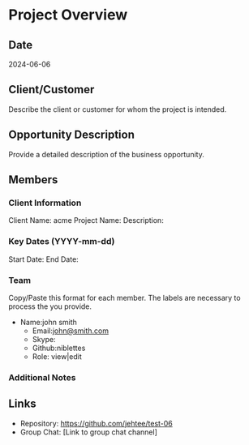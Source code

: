 # Project Overview

## Date
2024-06-06

## Client/Customer
Describe the client or customer for whom the project is intended.

## Opportunity Description
Provide a detailed description of the business opportunity.

## Members
### Client Information
Client Name: acme
Project Name:
Description:

### Key Dates (YYYY-mm-dd)
Start Date:
End Date:

### Team
Copy/Paste this format for each member.  The labels are necessary to process the you provide.

* Name:john smith
  * Email:john@smith.com
  * Skype:
  * Github:niblettes
  * Role: view|edit

### Additional Notes


## Links
- Repository: https://github.com/jehtee/test-06
- Group Chat: [Link to group chat channel]

